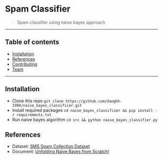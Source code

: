# Spam Classifier

> Spam classifier using naive bayes approach

---

## Table of contents

- [Installation](#installation)
- [References](#references)
- [Contributing](#contributing)
- [Team](#team)

---

## Installation

- Clone this repo `git clone https://github.com/danghh-1998/naive_bayes_classifiier.git`
- Install required packages `cd naive_bayes_classifiier && pip install -r requirements.txt`
- Run naive bayes algorithm `cd src && python naive_bayes_classifier.py`

## References

- Dataset: [SMS Spam Collection Dataset](https://www.kaggle.com/uciml/sms-spam-collection-dataset)
- Document: [Unfolding Naïve Bayes from Scratch!]([https://towardsdatascience.com/unfolding-na%C3%AFve-bayes-from-scratch-2e86dcae4b01](https://towardsdatascience.com/unfolding-naïve-bayes-from-scratch-2e86dcae4b01))

